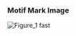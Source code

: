 
### Motif Mark Image

![Figure_1 fast](https://user-images.githubusercontent.com/52551690/157613985-42378e25-5fdd-4069-9cc1-a92050543d87.svg)

